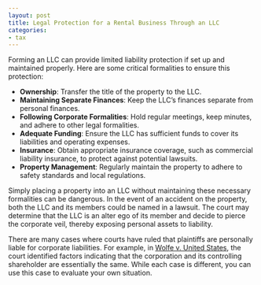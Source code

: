 ```yaml
---
layout: post
title: Legal Protection for a Rental Business Through an LLC
categories:
- tax
---
```


Forming an LLC can provide limited liability protection if set up and
maintained properly. Here are some critical formalities to ensure this
protection:

- **Ownership**: Transfer the title of the property to the LLC.
- **Maintaining Separate Finances**: Keep the LLC’s finances separate from personal finances.
- **Following Corporate Formalities**: Hold regular meetings, keep minutes, and adhere to other legal formalities.
- **Adequate Funding**: Ensure the LLC has sufficient funds to cover its liabilities and operating expenses.
- **Insurance**: Obtain appropriate insurance coverage, such as commercial liability insurance, to protect against potential lawsuits.
- **Property Management**: Regularly maintain the property to adhere to safety standards and local regulations.

Simply placing a property into an LLC without maintaining these necessary
formalities can be dangerous. In the event of an accident on the property, both
the LLC and its members could be named in a lawsuit. The court may determine
that the LLC is an alter ego of its member and decide to pierce the corporate
veil, thereby exposing personal assets to liability.

There are many cases where courts have ruled that plaintiffs are personally
liable for corporate liabilities. For example, in [Wolfe v. United
States][wolfe], the court identified factors indicating that the corporation
and its controlling shareholder are essentially the same. While each case is
different, you can use this case to evaluate your own situation.

[wolfe]: https://law.justia.com/cases/federal/district-courts/FSupp/612/605/1575576/
